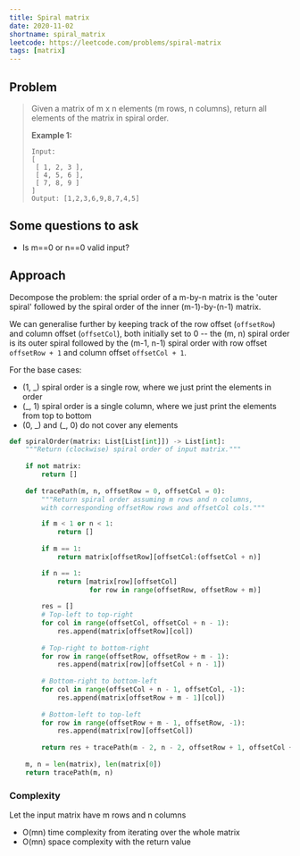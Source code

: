 ```yaml
---
title: Spiral matrix
date: 2020-11-02
shortname: spiral_matrix
leetcode: https://leetcode.com/problems/spiral-matrix
tags: [matrix]
---
```


## Problem

> Given a matrix of m x n elements (m rows, n columns), return all elements of the matrix in spiral order.
> 
> __Example 1:__
> ```
> Input:
> [
>  [ 1, 2, 3 ],
>  [ 4, 5, 6 ],
>  [ 7, 8, 9 ]
> ]
> Output: [1,2,3,6,9,8,7,4,5]
> ```

## Some questions to ask
* Is m==0 or n==0 valid input?

## Approach
Decompose the problem: the sprial order of a m-by-n matrix is the 'outer spiral' followed by the
spiral order of the inner (m-1)-by-(n-1) matrix.

We can generalise further by keeping track of the row offset (`offsetRow`) and column offset (`offsetCol`), 
both initially set to 0 -- 
the (m, n) spiral order is its outer spiral followed by the (m-1, n-1) spiral order with row offset `offsetRow + 1` and
column offset `offsetCol + 1`.

For the base cases:
* (1, _) spiral order is a single row, where we just print the elements in order
* (_, 1) spiral order is a single column, where we just print the elements from top to bottom
* (0, \_) and (_, 0) do not cover any elements

```python
def spiralOrder(matrix: List[List[int]]) -> List[int]:
    """Return (clockwise) spiral order of input matrix."""
        
    if not matrix:
        return []
            
    def tracePath(m, n, offsetRow = 0, offsetCol = 0):
        """Return spiral order assuming m rows and n columns,
        with corresponding offsetRow rows and offsetCol cols."""

        if m < 1 or n < 1:
            return []
        
        if m == 1:
            return matrix[offsetRow][offsetCol:(offsetCol + n)]

        if n == 1:
            return [matrix[row][offsetCol]
                    for row in range(offsetRow, offsetRow + m)]
            
        res = []
        # Top-left to top-right
        for col in range(offsetCol, offsetCol + n - 1):
            res.append(matrix[offsetRow][col])
        
        # Top-right to bottom-right
        for row in range(offsetRow, offsetRow + m - 1):
            res.append(matrix[row][offsetCol + n - 1])
        
        # Bottom-right to bottom-left
        for col in range(offsetCol + n - 1, offsetCol, -1):
            res.append(matrix[offsetRow + m - 1][col])
            
        # Bottom-left to top-left
        for row in range(offsetRow + m - 1, offsetRow, -1):
            res.append(matrix[row][offsetCol])
        
        return res + tracePath(m - 2, n - 2, offsetRow + 1, offsetCol + 1)
    
    m, n = len(matrix), len(matrix[0])
    return tracePath(m, n)
```

### Complexity
Let the input matrix have m rows and n columns

* O(mn) time complexity from iterating over the whole matrix
* O(mn) space complexity with the return value